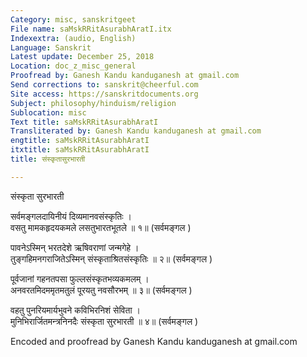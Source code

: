 ```yaml
---
Category: misc, sanskritgeet
File name: saMskRRitAsurabhAratI.itx
Indexextra: (audio, English)
Language: Sanskrit
Latest update: December 25, 2018
Location: doc_z_misc_general
Proofread by: Ganesh Kandu kanduganesh at gmail.com
Send corrections to: sanskrit@cheerful.com
Site access: https://sanskritdocuments.org
Subject: philosophy/hinduism/religion
Sublocation: misc
Text title: saMskRRitAsurabhAratI
Transliterated by: Ganesh Kandu kanduganesh at gmail.com
engtitle: saMskRRitAsurabhAratI
itxtitle: saMskRRitAsurabhAratI
title: संस्कृतासुरभारती

---
```

  
 संस्कृता सुरभारती   
  
सर्वमङ्गलदायिनीयं दिव्यमानवसंस्कृतिः ।  
वसतु मामकहृदयकमले लसतुभारतभूतले ॥ १॥ (सर्वमङ्गल )  
  
पावनेऽस्मिन् भरतदेशे ऋषिवराणां जन्मगेहे ।  
तुङ्गहिमनगराजितेऽस्मिन् संस्कृताश्रितसंस्कृतिः ॥ २॥ (सर्वमङ्गल )  
  
पूर्वजानां गहनतपसा फुल्लसंस्कृतभव्यकमलम् ।  
अनवरतमिदममृतमतुलं पूरयतु नवसौरभम् ॥ ३॥ (सर्वमङ्गल )  
  
वहतु पुनरियमार्यभुवने कविभिरनिशं सेविता ।  
मुनिभिरार्जितमन्त्रनिनदैः संस्कृता सुरभारती ॥ ४॥ (सर्वमङ्गल )  
  
  
Encoded and proofread by Ganesh Kandu kanduganesh at gmail.com  
  
